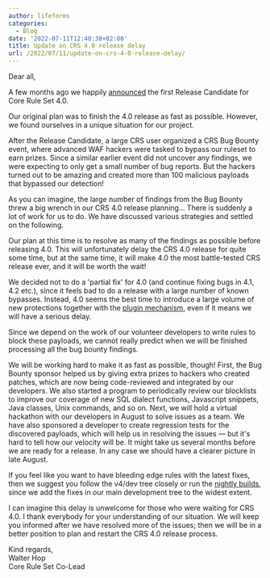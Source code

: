 ```yaml
---
author: lifeforms
categories:
  - Blog
date: '2022-07-11T12:40:38+02:00'
title: Update on CRS 4.0 release delay
url: /2022/07/11/update-on-crs-4-0-release-delay/
---
```



Dear all,

A few months ago we happily [announced](https://coreruleset.org/20220428/coreruleset-v4-rc1-available/) the first Release Candidate for Core Rule Set 4.0.

Our original plan was to finish the 4.0 release as fast as possible. However, we found ourselves in a unique situation for our project.

After the Release Candidate, a large CRS user organized a CRS Bug Bounty event, where advanced WAF hackers were tasked to bypass our ruleset to earn prizes. Since a similar earlier event did not uncover any findings, we were expecting to only get a small number of bug reports. But the hackers turned out to be amazing and created more than 100 malicious payloads that bypassed our detection!

As you can imagine, the large number of findings from the Bug Bounty threw a big wrench in our CRS 4.0 release planning... There is suddenly a lot of work for us to do. We have discussed various strategies and settled on the following.

Our plan at this time is to resolve as many of the findings as possible before releasing 4.0. This will unfortunately delay the CRS 4.0 release for quite some time, but at the same time, it will make 4.0 the most battle-tested CRS release ever, and it will be worth the wait!

We decided not to do a 'partial fix' for 4.0 (and continue fixing bugs in 4.1, 4.2 etc.), since it feels bad to do a release with a large number of known bypasses. Instead, 4.0 seems the best time to introduce a large volume of new protections together with the [plugin mechanism](https://coreruleset.org/docs/concepts/plugins/), even if it means we will have a serious delay.

Since we depend on the work of our volunteer developers to write rules to block these payloads, we cannot really predict when we will be finished processing all the bug bounty findings.

We will be working hard to make it as fast as possible, though! First, the Bug Bounty sponsor helped us by giving extra prizes to hackers who created patches, which are now being code-reviewed and integrated by our developers. We also started a program to periodically review our blocklists to improve our coverage of new SQL dialect functions, Javascript snippets, Java classes, Unix commands, and so on. Next, we will hold a virtual hackathon with our developers in August to solve issues as a team. We have also sponsored a developer to create regression tests for the discovered payloads, which will help us in resolving the issues — but it's hard to tell how our velocity will be. It might take us several months before we are ready for a release. In any case we should have a clearer picture in late August.

If you feel like you want to have bleeding edge rules with the latest fixes, then we suggest you follow the v4/dev tree closely or run the [nightly builds](https://github.com/coreruleset/coreruleset/releases/tag/nightly), since we add the fixes in our main development tree to the widest extent.

I can imagine this delay is unwelcome for those who were waiting for CRS 4.0. I thank everybody for your understanding of our situation. We will keep you informed after we have resolved more of the issues; then we will be in a better position to plan and restart the CRS 4.0 release process.

Kind regards,  
Walter Hop  
Core Rule Set Co-Lead
